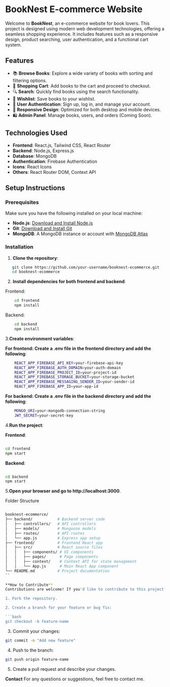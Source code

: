 # BookNest E-commerce Website

Welcome to **BookNest**, an e-commerce website for book lovers. This project is designed using modern web development technologies, offering a seamless shopping experience. It includes features such as a responsive design, product searching, user authentication, and a functional cart system.

## Features

- 📚 **Browse Books**: Explore a wide variety of books with sorting and filtering options.
- 🛒 **Shopping Cart**: Add books to the cart and proceed to checkout.
- 🔍 **Search**: Quickly find books using the search functionality.
- 💖 **Wishlist**: Save books to your wishlist.
- 🔐 **User Authentication**: Sign up, log in, and manage your account.
- 📱 **Responsive Design**: Optimized for both desktop and mobile devices.
- 🛍️ **Admin Panel**: Manage books, users, and orders (Coming Soon).

## Technologies Used

- **Frontend**: React.js, Tailwind CSS, React Router
- **Backend**: Node.js, Express.js
- **Database**: MongoDB
- **Authentication**: Firebase Authentication
- **Icons**: React Icons
- **Others**: React Router DOM, Context API

## Setup Instructions

### Prerequisites

Make sure you have the following installed on your local machine:

- **Node.js**: [Download and Install Node.js](https://nodejs.org/)
- **Git**: [Download and Install Git](https://git-scm.com/)
- **MongoDB**: A MongoDB instance or account with [MongoDB Atlas](https://www.mongodb.com/cloud/atlas)

### Installation

1. **Clone the repository**:

```bash
   git clone https://github.com/your-username/booknest-ecommerce.git
   cd booknest-ecommerce
```

2. **Install dependencies for both frontend and backend**:

Frontend:

```bash
    cd frontend
    npm install
```

Backend:

```bash
    cd backend
    npm install
```

3.**Create environment variables**:

**For frontend: Create a .env file in the frontend directory and add the following**:

```bash
    REACT_APP_FIREBASE_API_KEY=your-firebase-api-key
    REACT_APP_FIREBASE_AUTH_DOMAIN=your-auth-domain
    REACT_APP_FIREBASE_PROJECT_ID=your-project-id
    REACT_APP_FIREBASE_STORAGE_BUCKET=your-storage-bucket
    REACT_APP_FIREBASE_MESSAGING_SENDER_ID=your-sender-id
    REACT_APP_FIREBASE_APP_ID=your-app-id
```

**For backend: Create a .env file in the backend directory and add the following**:

```bash
    MONGO_URI=your-mongodb-connection-string
    JWT_SECRET=your-secret-key
```

4.**Run the project**:

**Frontend**:

```bash

cd frontend
npm start
```

**Backend**:

```bash

cd backend
npm start
```

5.**Open your browser and go to http://localhost:3000**.

Folder Structure

````bash

booknest-ecommerce/
├── backend/           # Backend server code
│   ├── controllers/   # API controllers
│   ├── models/        # Mongoose models
│   ├── routes/        # API routes
│   └── app.js         # Express app setup
├── frontend/          # Frontend React app
│   ├── src/           # React source files
│   │   ├── components/ # UI components
│   │   ├── pages/      # Page components
│   │   ├── context/    # Context API for state management
│   │   └── App.js      # Main React App component
└── README.md          # Project documentation
``

**How to Contribute**
Contributions are welcome! If you'd like to contribute to this project, please follow these steps:

1. Fork the repository.

2. Create a branch for your feature or bug fix:

```bash
git checkout -b feature-name
````

3. Commit your changes:

```bash
git commit -m "Add new feature"
```

4. Push to the branch:

```bash
git push origin feature-name
```

5. Create a pull request and describe your changes.

**Contact**
For any questions or suggestions, feel free to contact me.
